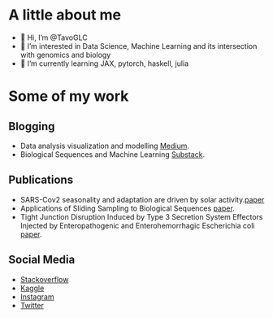 # A little about me 

- 👋 Hi, I’m @TavoGLC
- 👀 I’m interested in Data Science, Machine Learning and its intersection with genomics and biology
- 🌱 I’m currently learning JAX, pytorch, haskell, julia 

# Some of my work 

## Blogging
- Data analysis visualization and modelling [Medium](https://tavoglc.medium.com/).
- Biological Sequences and Machine Learning [Substack](https://tavoglc.substack.com/).

## Publications 

- SARS-Cov2 seasonality and adaptation are driven by solar activity.[paper](https://www.researchsquare.com/article/rs-2797280/v1)
- Applications of Sliding Sampling to Biological Sequences [paper](https://www.researchsquare.com/article/rs-1691291/latest).
- Tight Junction Disruption Induced by Type 3 Secretion System Effectors Injected by Enteropathogenic and Enterohemorrhagic Escherichia coli [paper](https://www.frontiersin.org/articles/10.3389/fcimb.2016.00087/full).

## Social Media 
- [Stackoverflow](https://stackoverflow.com/users/10317656/tavoglc)
- [Kaggle](https://www.kaggle.com/tavoglc)
- [Instagram](https://www.instagram.com/t.dabe9)
- [Twitter](https://twitter.com/TavoGLC)



<!---
TavoGLC/TavoGLC is a ✨ special ✨ repository because its `README.md` (this file) appears on your GitHub profile.
You can click the Preview link to take a look at your changes.
--->
